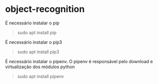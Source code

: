 # object-recognition

É necessário instalar o pip
> sudo apt install pip

É necessário instalar o pip3
> sudo apt install pip3

É necessário instalar o pipenv. O pipenv é responsável pelo download e virtualização dos módulos python
> sudo apt install pipenv
